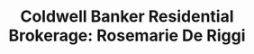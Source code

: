 ---
title: "Coldwell Banker Residential Brokerage: Rosemarie De Riggi"
url: /wayne/coldwell-banker-residential-brokerage-rosemarie-de-riggi/
shop: Leiher
---